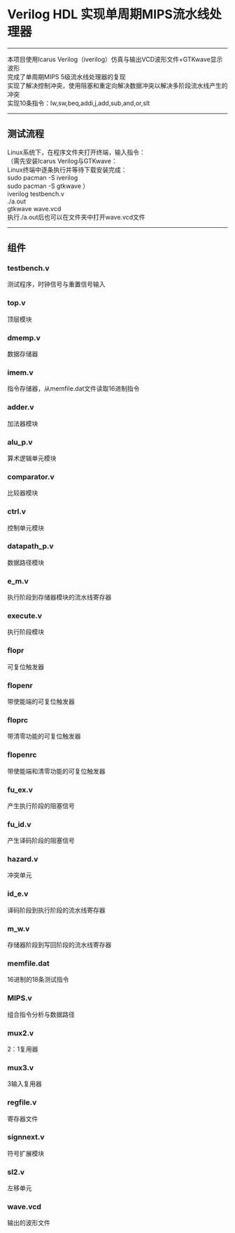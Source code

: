 # Verilog HDL 实现单周期MIPS流水线处理器
---
本项目使用Icarus Verilog（iverilog）仿真与输出VCD波形文件+GTKwave显示波形  
完成了单周期MIPS 5级流水线处理器的复现  
实现了解决控制冲突，使用阻塞和重定向解决数据冲突以解决多阶段流水线产生的冲突  
实现10条指令：lw,sw,beq,addi,j,add,sub,and,or,slt  

---
## 测试流程
Linux系统下，在程序文件夹打开终端，输入指令：  
（需先安装Icarus Verilog与GTKwave：  
Linux终端中逐条执行并等待下载安装完成：  
sudo pacman -S iverilog  
sudo pacman -S gtkwave  ）  
iverilog testbench.v  
./a.out  
gtkwave wave.vcd  
执行./a.out后也可以在文件夹中打开wave.vcd文件  

---
## 组件

### testbench.v
测试程序，时钟信号与重置信号输入

### top.v
顶层模块

### dmemp.v
数据存储器

### imem.v
指令存储器，从memfile.dat文件读取16进制指令

### adder.v
加法器模块

### alu_p.v
算术逻辑单元模块

### comparator.v
比较器模块

### ctrl.v
控制单元模块

### datapath_p.v
数据路径模块

### e_m.v
执行阶段到存储器模块的流水线寄存器

### execute.v
执行阶段模块

### flopr
可复位触发器

### flopenr
带使能端的可复位触发器

### floprc
带清零功能的可复位触发器

### flopenrc
带使能端和清零功能的可复位触发器

### fu_ex.v
产生执行阶段的阻塞信号

### fu_id.v
产生译码阶段的阻塞信号

### hazard.v
冲突单元

### id_e.v
译码阶段到执行阶段的流水线寄存器

### m_w.v
存储器阶段到写回阶段的流水线寄存器

### memfile.dat
16进制的18条测试指令

### MIPS.v
组合指令分析与数据路径

### mux2.v
2：1复用器

### mux3.v
3输入复用器

### regfile.v
寄存器文件

### signnext.v
符号扩展模块

### sl2.v
左移单元

### wave.vcd
输出的波形文件
